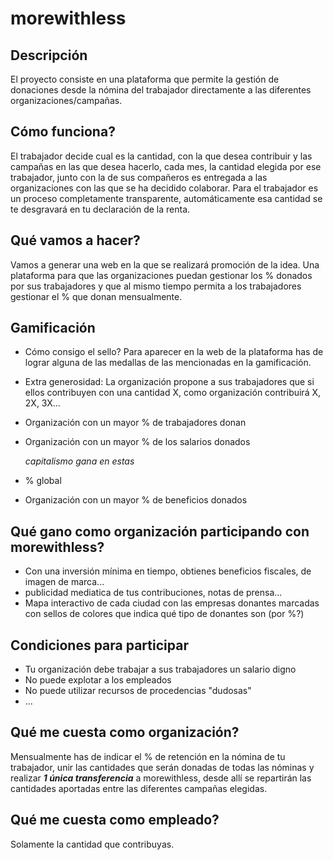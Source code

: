 # morewithless

## Descripción
El proyecto consiste en una plataforma que permite la gestión de donaciones desde la nómina del trabajador directamente a las diferentes organizaciones/campañas.

## Cómo funciona?
El trabajador decide cual es la cantidad, con la que desea contribuir y las campañas en las que desea hacerlo, cada mes, la cantidad elegida por ese trabajador, junto con la de sus compañeros es entregada a las organizaciones con las que se ha decidido colaborar.
Para el trabajador es un proceso completamente transparente, automáticamente esa cantidad se te desgravará en tu declaración de la renta.

## Qué vamos a hacer?
Vamos a generar una web en la que se realizará promoción de la idea.
Una plataforma para que las organizaciones puedan gestionar los % donados por sus trabajadores y que al mismo tiempo permita a los trabajadores gestionar el % que donan mensualmente.

## Gamificación
- Cómo consigo el sello? Para aparecer en la web de la plataforma has de lograr alguna de las medallas de las mencionadas en la gamificación.

- Extra generosidad: La organización propone a sus trabajadores que si ellos contribuyen con una cantidad X, como organización contribuirá X, 2X, 3X...
- Organización con un mayor % de trabajadores donan
- Organización con un mayor % de los salarios donados
  
  _capitalismo gana en estas_

- % global
- Organización con un mayor % de beneficios donados

## Qué gano como organización participando con morewithless?

  - Con una inversión mínima en tiempo, obtienes beneficios fiscales, de imagen de marca...
  - publicidad mediatica de tus contribuciones, notas de prensa...
  - Mapa interactivo de cada ciudad con las empresas donantes marcadas con sellos de colores que indica qué tipo de donantes son (por %?)

## Condiciones para participar
- Tu organización debe trabajar a sus trabajadores un salario digno
- No puede explotar a los empleados
- No puede utilizar recursos de procedencias "dudosas"
- ...

## Qué me cuesta como organización?
Mensualmente has de indicar el % de retención en la nómina de tu trabajador, unir las cantidades que serán donadas de todas las nóminas y realizar ***1 única transferencia*** a morewithless, desde allí se repartirán las cantidades aportadas entre las diferentes campañas elegidas.

## Qué me cuesta como empleado?
Solamente la cantidad que contribuyas.